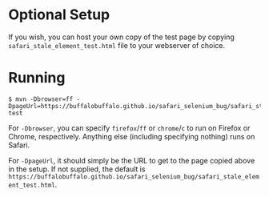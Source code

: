 # Optional Setup

If you wish, you can host your own copy of the test page by copying `safari_stale_element_test.html` file to your webserver of choice.


# Running

```shell
$ mvn -Dbrowser=ff -DpageUrl=https://buffalobuffalo.github.io/safari_selenium_bug/safari_stale_element_test.html test
```

For `-Dbrowser`, you can specify `firefox`/`ff` or `chrome`/`c` to run on Firefox or Chrome, respectively. Anything else (including specifying nothing) runs on Safari.

For `-DpageUrl`, it should simply be the URL to get to the page copied above in the setup. If not supplied, the default is `https://buffalobuffalo.github.io/safari_selenium_bug/safari_stale_element_test.html`.